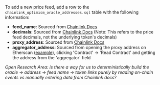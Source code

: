 To add a new price feed, add a row to the `chainlink_optimism_oracle_addresses.sql` table with the following information:
- **feed_name**: Sourced from [Chainlink Docs](https://docs.chain.link/docs/optimism-price-feeds/)
- **decimals**: Sourced from [Chainlink Docs](https://docs.chain.link/docs/optimism-price-feeds/) (Note: This refers to the price feed decimals, not the underlying token's decimals)
- **proxy_address**: Sourced from [Chainlink Docs](https://docs.chain.link/docs/optimism-price-feeds/)
- **aggregator_address**: Sourced from opening the proxy address on Etherscan ([example](https://optimistic.etherscan.io/address/0x338ed6787f463394D24813b297401B9F05a8C9d1#readContract)), clicking 'Contract' -> 'Read Contract' and getting the address from the 'aggregator' field

*Open Research Area: Is there a way for us to deterministically build the oracle -> address -> feed name -> token links purely by reading on-chain events vs manually entering data from Chainlink docs?*
